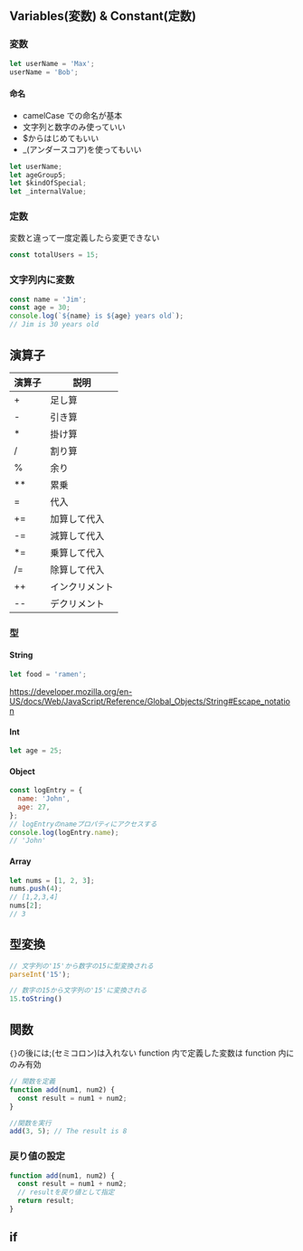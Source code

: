 ## Variables(変数) & Constant(定数)

### 変数

```javascript
let userName = 'Max';
userName = 'Bob';
```

#### 命名

- camelCase での命名が基本
- 文字列と数字のみ使っていい
- $からはじめてもいい
- \_(アンダースコア)を使ってもいい

```javascript
let userName;
let ageGroup5;
let $kindOfSpecial;
let _internalValue;
```

### 定数

変数と違って一度定義したら変更できない

```javascript
const totalUsers = 15;
```

### 文字列内に変数

```javascript
const name = 'Jim';
const age = 30;
console.log(`${name} is ${age} years old`);
// Jim is 30 years old
```

## 演算子

| 演算子 | 説明           |
| ------ | -------------- |
| +      | 足し算         |
| -      | 引き算         |
| \*     | 掛け算         |
| /      | 割り算         |
| %      | 余り           |
| \*\*   | 累乗           |
| =      | 代入           |
| +=     | 加算して代入   |
| -=     | 減算して代入   |
| \*=    | 乗算して代入   |
| /=     | 除算して代入   |
| ++     | インクリメント |
| --     | デクリメント   |

### 型

#### String

```javascript
let food = 'ramen';
```

https://developer.mozilla.org/en-US/docs/Web/JavaScript/Reference/Global_Objects/String#Escape_notation

#### Int

```javascript
let age = 25;
```

#### Object

```javascript
const logEntry = {
  name: 'John',
  age: 27,
};
// logEntryのnameプロパティにアクセスする
console.log(logEntry.name);
// 'John'
```

#### Array

```javascript
let nums = [1, 2, 3];
nums.push(4);
// [1,2,3,4]
nums[2];
// 3
```

## 型変換

```javascript
// 文字列の'15'から数字の15に型変換される
parseInt('15');

// 数字の15から文字列の'15'に変換される
15.toString()
```

## 関数

`{}`の後には;(セミコロン)は入れない
function 内で定義した変数は function 内にのみ有効

```javascript
// 関数を定義
function add(num1, num2) {
  const result = num1 + num2;
}

//関数を実行
add(3, 5); // The result is 8
```

### 戻り値の設定

```javascript
function add(num1, num2) {
  const result = num1 + num2;
  // resultを戻り値として指定
  return result;
}
```

## if

```javascript

```
